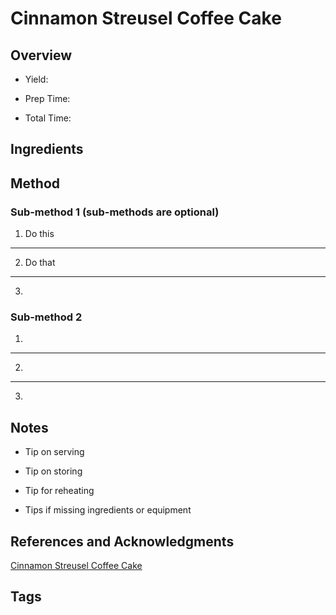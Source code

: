 # Cinnamon Streusel Coffee Cake

## Overview

- Yield:

- Prep Time:

- Total Time:

## Ingredients



## Method

### Sub-method 1 (sub-methods are optional)

1. Do this
---
2. Do that
---
3.

### Sub-method 2

1.
---
2.
---
3.

## Notes

- Tip on serving

- Tip on storing

- Tip for reheating

- Tips if missing ingredients or equipment

## References and Acknowledgments

[Cinnamon Streusel Coffee Cake](https://www.sixvegansisters.com/2018/09/04/cinnamon-streusel-coffee-cake/)

## Tags



